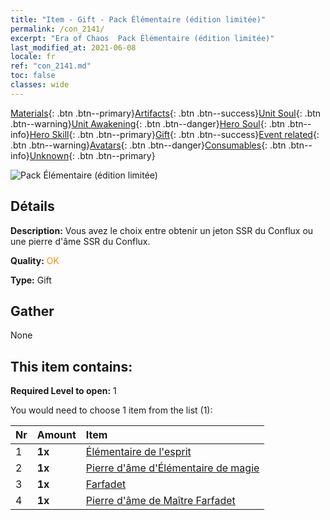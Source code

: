 ```yaml
---
title: "Item - Gift - Pack Élémentaire (édition limitée)"
permalink: /con_2141/
excerpt: "Era of Chaos  Pack Élémentaire (édition limitée)"
last_modified_at: 2021-06-08
locale: fr
ref: "con_2141.md"
toc: false
classes: wide
---
```

 [Materials](/ItemsFR/){: .btn .btn--primary}[Artifacts](/ItemsFR/Artifacts/){: .btn .btn--success}[Unit Soul](/ItemsFR/UnitSoul/){: .btn .btn--warning}[Unit Awakening](/ItemsFR/UnitAwakening/){: .btn .btn--danger}[Hero Soul](/ItemsFR/HeroSoul/){: .btn .btn--info}[Hero Skill](/ItemsFR/HeroSkill/){: .btn .btn--primary}[Gift](/ItemsFR/Gift/){: .btn .btn--success}[Event related](/ItemsFR/Events/){: .btn .btn--warning}[Avatars](/ItemsFR/Avatars/){: .btn .btn--danger}[Consumables](/ItemsFR/Consumables/){: .btn .btn--info}[Unknown](/ItemsFR/Unknown/){: .btn .btn--primary}

 ![Pack Élémentaire (édition limitée)](/images/t/i_994007.png)

## Détails
 **Description:** Vous avez le choix entre obtenir un jeton SSR du Conflux ou une pierre d'âme SSR du Conflux.

 **Quality:** <span style="color: #FF8C00">OK</span>

 **Type:** Gift

## Gather

  None

## This item contains:

 **Required Level to open:** 1

 You would need to choose 1 item from the list (1):

  | Nr | Amount |     Item    |
  |:---|:-------|:------------|
  | 1 |  **1x** | [Élémentaire de l'esprit](/ItemsFR/unt_267/) |  | 
  | 2 |  **1x** | [Pierre d'âme d'Élémentaire de magie](/ItemsFR/unt_347/) |  | 
  | 3 |  **1x** | [Farfadet](/ItemsFR/unt_270/) |  | 
  | 4 |  **1x** | [Pierre d'âme de Maître Farfadet](/ItemsFR/unt_349/) |  | 
